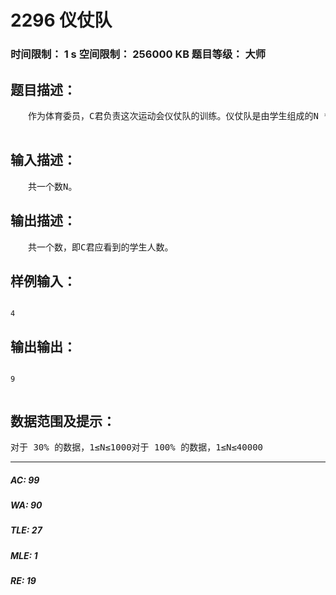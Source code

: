 # 2296 仪仗队   
### 时间限制： 1 s     空间限制： 256000 KB     题目等级： 大师  
## 题目描述：  

<pre>
　　作为体育委员，C君负责这次运动会仪仗队的训练。仪仗队是由学生组成的N * N的方阵，为了保证队伍在行进中整齐划一，C君会跟在仪仗队的左后方，根据其视线所及的学生人数来判断队伍是否整齐(如下图)。　　现在，C君希望你告诉他队伍整齐时能看到的学生人数。  

</pre>
  
  
## 输入描述：  

<pre>
　　共一个数N。
</pre>
  
  
## 输出描述：  

<pre>
　　共一个数，即C君应看到的学生人数。
</pre>
  
  
## 样例输入：  

<pre><code>
4
</code></pre>
  
  
## 输出输出：  

<pre><code>
9  

</code></pre>
  
  
## 数据范围及提示：  

<pre>
对于 30% 的数据，1&le;N&le;1000对于 100% 的数据，1&le;N&le;40000
</pre>
  
  
***  

##### AC: 99  
##### WA: 90  
##### TLE: 27  
##### MLE: 1  
##### RE: 19  

